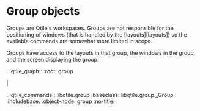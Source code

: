 # Group objects

Groups are Qtile's workspaces. Groups are not responsible for the positioning
of windows (that is handled by the [layouts][layouts]) so the available
commands are somewhat more limited in scope.

Groups have access to the layouts in that group, the windows in the group and
the screen displaying the group.

.. qtile_graph::
    :root: group

|

.. qtile_commands:: libqtile.group
    :baseclass: libqtile.group._Group
    :includebase:
    :object-node: group
    :no-title:
